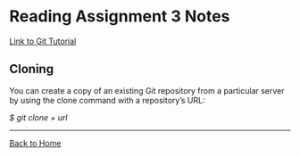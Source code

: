 # Reading Assignment 3 Notes

[Link to Git Tutorial](https://blog.udemy.com/git-tutorial-a-comprehensive-guide/)

## Cloning

You can create a copy of an existing Git repository from a particular server by using the clone command with a repository’s URL:

*$ git clone + url*

---

[Back to Home](../README.md)
